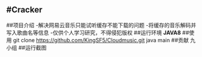#Cracker
---
##项目介绍
-解决网易云音乐只能试听缓存不能下载的问题
-将缓存的音乐解码并写入歌曲名等信息
-仅供个人学习研究，不得侵犯版权
##运行环境
**JAVA8**
##使用
git clone https://github.com/KingSF5/Cloudmusic.git
java main
##贡献
九小组
##运行截图
